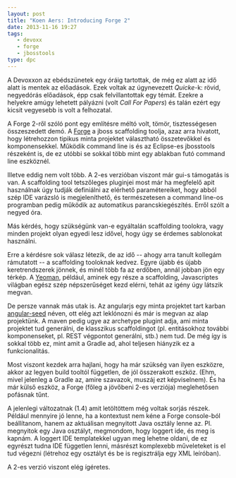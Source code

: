```yaml
---
layout: post
title: "Koen Aers: Introducing Forge 2"
date: 2013-11-16 19:27
tags: 
   - devoxx
   - forge
   - jbosstools
type: dpc
---
```

A Devoxxon az ebédszünetek egy óráig tartottak, de még ez alatt az idő alatt is mentek az előadások. Ezek voltak az úgynevezett *Quicke*-k: rövid, negyedórás előadások, épp csak felvillantottak egy témát. Ezekre a helyekre amúgy lehetett pályázni (volt *Call For Papers*) és talán ezért egy kicsit vegyesebb is volt a felhozatal.

A Forge 2-ről szóló pont egy említésre méltó volt, tömör, tisztességesen összeszedett demó.  A [Forge](http://forge.jboss.org) a jboss scaffolding toolja, azaz arra hivatott, hogy létrehozzon tipikus minta projektet választható összetevőkkel és komponensekkel. Működik command line is és az Eclipse-es jbosstools részeként is, de ez utóbbi se sokkal több mint egy ablakban futó command line eszköznél.

Illetve eddig nem volt több. A 2-es verzióban viszont már gui-s támogatás is van. A scaffolding tool tetszőleges pluginjei most már ha megfelelő apit használnak úgy tudják definiálni az elérhető paramétereiket, hogy abból szép IDE varázsló is megjeleníthető, és természetesen a command line-os programban pedig működik az automatikus parancskiegészítés. Erről szólt a negyed óra.

Más kérdés, hogy szükségünk van-e egyáltalán scaffolding toolokra, vagy minden projekt olyan egyedi lesz idővel, hogy úgy se érdemes sablonokat használni.

Erre a kérdésre sok válasz létezik, de az idő -- ahogy arra tanult kollegám rámutatott -- a scaffolding tooloknak kedvez. Egyre újabb és újabb keretrendszerek jönnek, és minél több fa az erdőben, annál jobban jön egy térkép. A [Yeoman](http://yeoman.io), például, aminek egy része a scaffolding, Javascriptes világban egész szép népszerűséget kezd elérni, tehát az igény úgy látszik megvan.

De persze vannak más utak is. Az angularjs egy minta projektet tart karban [angular-seed](https://github.com/angular/angular-seed) néven, ott elég azt leklónozni és már is megvan az alap projektünk. A maven pedig ugye az archetype plugint adja, ami minta projektet tud generálni, de klasszikus scaffoldingot (pl. entitásokhoz további komponenseket, pl. REST végpontot generálni, stb.) nem tud. De még így is sokkal több ez, mint amit a Gradle ad, ahol teljesen hiányzik ez a funkcionalitás.

Most viszont kezdek arra hajlani, hogy ha már szükség van ilyen eszközre, akkor az legyen build tooltól független, de jól összerakott eszköz. (Ehm, mivel jelenleg a Gradle az, amire szavazok, muszáj ezt képviselnem). És ha már külső eszköz, a Forge (főleg a jövőbeni 2-es verziója) meglehetősen pofásnak tűnt. 

A jelenlegi változatnak (1.4) amit letöltöttem még voltak sorjás részek. Például mennyire jó lenne, ha a kontextust nem kéne a Forge console-ból beállítanom, hanem az aktuálisan megnyitott Java osztály lenne az. Pl. megnyitok egy Java osztályt, megmondom, hogy loggert ide, és meg is kapnám. A loggert IDE templatekkel ugyan meg lehetne oldani, de ez egyrészt tudna IDE független lenni, másrészt komplexebb műveleteket is el tud végezni (létrehoz egy osztályt és be is regisztrálja egy XML leíróban).

A 2-es verzió viszont elég ígéretes.

